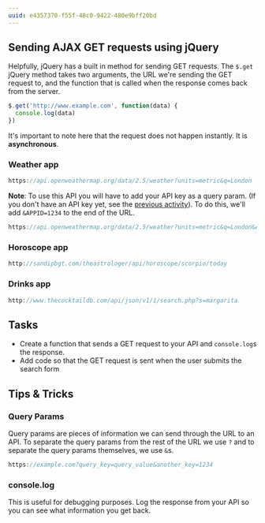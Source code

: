 ```yaml
---
uuid: e4357370-f55f-48c0-9422-480e9bff20bd
---
```


## Sending AJAX GET requests using jQuery

Helpfully, jQuery has a built in method for sending GET requests. The `$.get` jQuery method takes two arguments, the URL we're sending the GET request to, and the function that is called when the response comes back from the server.

```javascript
$.get('http://www.example.com', function(data) {
  console.log(data)
})
```

It's important to note here that the request does not happen instantly. It is **asynchronous**.

### Weather app

```javascript
https://api.openweathermap.org/data/2.5/weather?units=metric&q=London
```

**Note**: To use this API you will have to add your API key as a query param. (If you don't have an API key yet, see the [previous activity](/74fbd7e1-3c97-41a9-a6cf-a441e07958b1)). To do this, we'll add `&APPID=1234` to the end of the URL.

```javascript
https://api.openweathermap.org/data/2.5/weather?units=metric&q=London&APPID=1234
```

### Horoscope app

```javascript
http://sandipbgt.com/theastrologer/api/horoscope/scorpio/today
```

### Drinks app

```javascript
http://www.thecocktaildb.com/api/json/v1/1/search.php?s=margarita
```

## Tasks

- Create a function that sends a GET request to your API and `console.log`s the response.
- Add code so that the GET request is sent when the user submits the search form

## Tips & Tricks

### Query Params

Query params are pieces of information we can send through the URL to an API. To separate the query params from the rest of the URL we use `?` and to separate the query params themselves, we use `&`s.

```javascript
https://example.com?query_key=query_value&another_key=1234
```

### console.log

This is useful for debugging purposes. Log the response from your API so you can see what information you get back.
